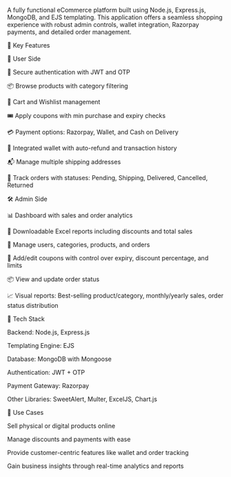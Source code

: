 A fully functional eCommerce platform built using Node.js, Express.js, MongoDB, and EJS templating. This application offers a seamless shopping experience with robust admin controls, wallet integration, Razorpay payments, and detailed order management.

🚀 Key Features

👤 User Side

🔐 Secure authentication with JWT and OTP

📦 Browse products with category filtering

🛒 Cart and Wishlist management

🎟️ Apply coupons with min purchase and expiry checks

💳 Payment options: Razorpay, Wallet, and Cash on Delivery

👛 Integrated wallet with auto-refund and transaction history

📬 Manage multiple shipping addresses

📃 Track orders with statuses: Pending, Shipping, Delivered, Cancelled, Returned

🛠️ Admin Side


📊 Dashboard with sales and order analytics

📁 Downloadable Excel reports including discounts and total sales

🧍 Manage users, categories, products, and orders

🔖 Add/edit coupons with control over expiry, discount percentage, and limits

📦 View and update order status

📈 Visual reports: Best-selling product/category, monthly/yearly sales, order status distribution

🧰 Tech Stack


Backend: Node.js, Express.js

Templating Engine: EJS

Database: MongoDB with Mongoose

Authentication: JWT + OTP

Payment Gateway: Razorpay

Other Libraries: SweetAlert, Multer, ExcelJS, Chart.js

📌 Use Cases


Sell physical or digital products online

Manage discounts and payments with ease

Provide customer-centric features like wallet and order tracking

Gain business insights through real-time analytics and reports
